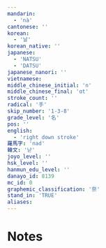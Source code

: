 ```yaml
---
mandarin:
  - 'nà'
cantonese: ''
korean:
  - '날'
korean_native: ''
japanese:
  - 'NATSU'
  - 'DATSU'
japanese_nanori: ''
vietnamese:
middle_chinese_initial: 'n'
middle_chinese_final: 'ɑt'
stroke_count: ''
radical: '手'
skip_number: '1-3-8'
grade_level: '名'
pos: ''
english:
  - 'right down stroke'
羅馬字: 'nad'
韓文: '낟'
joyo_level: ''
hsk_level: ''
hanmun_edu_level: ''
danayo_id: 8139
mc_id: 0
graphemic_classification: '奈'
stand_in: 'TRUE'
aliases:
---
```


# Notes
